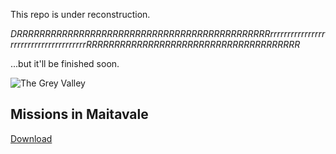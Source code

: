 This repo is under reconstruction.

*DRRRRRRRRRRRRRRRRRRRRRRRRRRRRRRRRRRRRRRRRRRRRRrrrrrrrrrrrrrrrrrrrrrrrrrrrrrrrrrrrrrrRRRRRRRRRRRRRRRRRRRRRRRRRRRRRRRRRRRRRR*

...but it'll be finished soon.

![The Grey Valley](images/Irina/greylands.jpg)

## Missions in Maitavale

[Download][mim]

[mim]: https://gitlab.com/bindrpg/mim/-/jobs/artifacts/master/raw/mim.pdf?job=build
